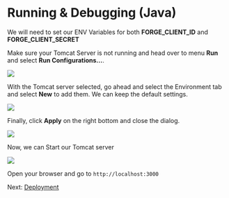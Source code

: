 # Running & Debugging (Java)

We will need to set our ENV Variables for both **FORGE_CLIENT_ID** and **FORGE_CLIENT_SECRET**

Make sure your Tomcat Server is not running and head over to menu **Run** and select **Run Configurations...**. 

 ![](_media/java/Eclipse_setup_server-env-vars.png) 

 With the Tomcat server selected, go ahead and select the Environment tab and select **New** to add them. We can keep the default settings.

 ![](_media/java/Eclipse_new_env_var.png) 

Finally, click **Apply** on the right bottom and close the dialog.

![](_media/java/Eclipse_new_env_var.png)

Now, we can Start our Tomcat server 

![](_media/java/Eclipse_start_server_final.png) 

Open your browser and go to `http://localhost:3000`

Next: [Deployment](deployment/)